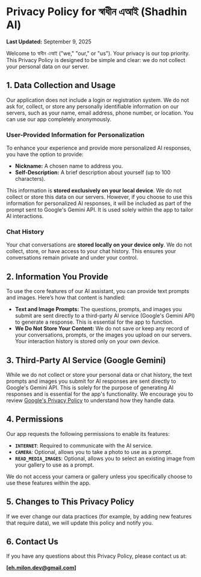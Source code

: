 # Privacy Policy for স্বাধীন এআই (Shadhin AI)

**Last Updated:** September 9, 2025

Welcome to স্বাধীন এআই ("we," "our," or "us"). Your privacy is our top priority. This Privacy Policy is designed to be simple and clear: we do not collect your personal data on our server.

## 1. Data Collection and Usage

Our application does not include a login or registration system. We do not ask for, collect, or store any personally identifiable information on our servers, such as your name, email address, phone number, or location. You can use our app completely anonymously.

### User-Provided Information for Personalization

To enhance your experience and provide more personalized AI responses, you have the option to provide:
-   **Nickname:** A chosen name to address you.
-   **Self-Description:** A brief description about yourself (up to 100 characters).

This information is **stored exclusively on your local device**. We do not collect or store this data on our servers. However, if you choose to use this information for personalized AI responses, it will be included as part of the prompt sent to Google's Gemini API. It is used solely within the app to tailor AI interactions.

### Chat History

Your chat conversations are **stored locally on your device only**. We do not collect, store, or have access to your chat history. This ensures your conversations remain private and under your control.

## 2. Information You Provide

To use the core features of our AI assistant, you can provide text prompts and images. Here’s how that content is handled:

-   **Text and Image Prompts:** The questions, prompts, and images you submit are sent directly to a third-party AI service (Google's Gemini API) to generate a response. This is essential for the app to function.
-   **We Do Not Store Your Content:** We do not save or keep any record of your conversations, prompts, or the images you upload on our servers. Your interaction history is stored only on your own device.

## 3. Third-Party AI Service (Google Gemini)

While we do not collect or store your personal data or chat history, the text prompts and images you submit for AI responses are sent directly to Google's Gemini API. This is solely for the purpose of generating AI responses and is essential for the app's functionality. We encourage you to review [Google's Privacy Policy](https://policies.google.com/privacy) to understand how they handle data.

## 4. Permissions

Our app requests the following permissions to enable its features:

-   **`INTERNET`**: Required to communicate with the AI service.
-   **`CAMERA`**: Optional, allows you to take a photo to use as a prompt.
-   **`READ_MEDIA_IMAGES`**: Optional, allows you to select an existing image from your gallery to use as a prompt.

We do not access your camera or gallery unless you specifically choose to use these features within the app.

## 5. Changes to This Privacy Policy

If we ever change our data practices (for example, by adding new features that require data), we will update this policy and notify you.

## 6. Contact Us

If you have any questions about this Privacy Policy, please contact us at:

**[eh.milon.dev@gmail.com]**
